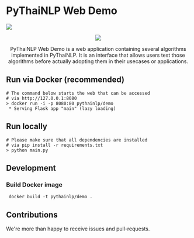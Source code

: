 # PyThaiNLP Web Demo
![](https://img.shields.io/docker/pulls/pythainlp/demo.svg)
<div align="center">
    <img src="https://i.imgur.com/C6FhLfD.png"/>
    <p>
        PyThaiNLP Web Demo is a web application containing several algorithms implemented in PyThaiNLP. 
        It is an interface that allows users test those algorithms before actually adopting them in their usecases or applications. 
    </p>
</div>

## Run via Docker (recommended)
```
# The command below starts the web that can be accessed
# via http://127.0.0.1:8080
> docker run -i -p 8080:80 pythainlp/demo
 * Serving Flask app "main" (lazy loading)
```

## Run locally  
```
# Please make sure that all dependencies are installed
# via pip install -r requirements.txt
> python main.py
```

## Development

### Build Docker image
```
 docker build -t pythainlp/demo .
```

## Contributions
We're more than happy to receive issues and pull-requests.